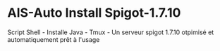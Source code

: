 # AIS-Auto Install Spigot-1.7.10
Script Shell - Installe Java - Tmux - Un serveur spigot 1.7.10 otpimisé et automatiquement prêt à l'usage
